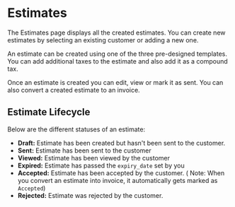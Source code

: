 # Estimates

The Estimates page displays all the created estimates. You can create new estimates by selecting an existing customer or adding a new one. 

An estimate can be created using one of the three pre-designed templates. You can add additional taxes to the estimate and also add it as a compound tax. 

Once an estimate is created you can edit, view or mark it as sent. You can also convert a created estimate to an invoice.

## Estimate Lifecycle 

Below are the different statuses of an estimate:

- **Draft:** Estimate has been created but hasn't been sent to the customer.
- **Sent:** Estimate has been sent to the customer
- **Viewed:** Estimate has been viewed by the customer
- **Expired:** Estimate has passed the `expiry_date` set by you
- **Accepted:** Estimate has been accepted by the customer. ( Note: When you convert an estimate into invoice, it automatically gets marked as `Accepted`)
- **Rejected:** Estimate was rejected by the customer.